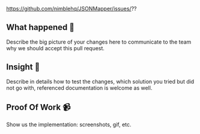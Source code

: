 https://github.com/nimblehq/JSONMapper/issues/??

## What happened 👀

Describe the big picture of your changes here to communicate to the team why we should accept this pull request. 
 
## Insight 📝

Describe in details how to test the changes, which solution you tried but did not go with, referenced documentation is welcome as well.
 
## Proof Of Work 📹

Show us the implementation: screenshots, gif, etc.
